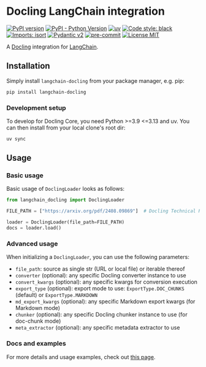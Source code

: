 # Docling LangChain integration

[![PyPI version](https://img.shields.io/pypi/v/langchain-docling)](https://pypi.org/project/langchain-docling/)
[![PyPI - Python Version](https://img.shields.io/pypi/pyversions/langchain-docling)](https://pypi.org/project/langchain-docling/)
[![uv](https://img.shields.io/endpoint?url=https://raw.githubusercontent.com/astral-sh/uv/main/assets/badge/v0.json)](https://github.com/astral-sh/uv)
[![Code style: black](https://img.shields.io/badge/code%20style-black-000000.svg)](https://github.com/psf/black)
[![Imports: isort](https://img.shields.io/badge/%20imports-isort-%231674b1?style=flat&labelColor=ef8336)](https://pycqa.github.io/isort/)
[![Pydantic v2](https://img.shields.io/endpoint?url=https://raw.githubusercontent.com/pydantic/pydantic/main/docs/badge/v2.json)](https://pydantic.dev)
[![pre-commit](https://img.shields.io/badge/pre--commit-enabled-brightgreen?logo=pre-commit&logoColor=white)](https://github.com/pre-commit/pre-commit)
[![License MIT](https://img.shields.io/github/license/docling-project/docling-langchain)](https://opensource.org/licenses/MIT)

A [Docling](https://github.com/docling-project/docling) integration for
[LangChain](https://github.com/langchain-ai/langchain/).

## Installation

Simply install `langchain-docling` from your package manager, e.g. pip:
```bash
pip install langchain-docling
```

### Development setup

To develop for Docling Core, you need Python >=3.9 <=3.13 and uv. You can then install from your local clone's root dir:
```bash
uv sync
```

## Usage

### Basic usage

Basic usage of `DoclingLoader` looks as follows:

```python
from langchain_docling import DoclingLoader

FILE_PATH = ["https://arxiv.org/pdf/2408.09869"]  # Docling Technical Report

loader = DoclingLoader(file_path=FILE_PATH)
docs = loader.load()
```

### Advanced usage

When initializing a `DoclingLoader`, you can use the following parameters:

- `file_path`: source as single str (URL or local file) or iterable thereof
- `converter` (optional): any specific Docling converter instance to use
- `convert_kwargs` (optional): any specific kwargs for conversion execution
- `export_type` (optional): export mode to use: `ExportType.DOC_CHUNKS` (default) or
    `ExportType.MARKDOWN`
- `md_export_kwargs` (optional): any specific Markdown export kwargs (for Markdown mode)
- `chunker` (optional): any specific Docling chunker instance to use (for doc-chunk
    mode)
- `meta_extractor` (optional): any specific metadata extractor to use

### Docs and examples

For more details and usage examples, check out
[this page](https://docling-project.github.io/docling/integrations/langchain/).
